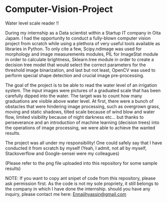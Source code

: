 # Computer-Vision-Project
Water level scale reader !!



During my internship as a Data scientist within a Startup IT company in Oita Japam. I had the opportunity to conduct a fully-blown computer vision project from scratch while using a plethora of very useful tools available as libraries in Python. To only cite a few, Scipy.ndimage was used for morphology and image measurements modules, PIL for ImageStat module in order to calculate brightness, Sklearn.tree module in order to create a decision tree model that would select the correct parameters for the threshold image binarization, and last but not least, OpenCV was used to perform special shape detection and crucial image pre-processing.


The goal of the project is to be able to read the water level of an irrigation system. The input images were pictures of a graduated scale that has been carefully dipped into the water. The target was to count how many graduations are visible above water level. At first, there were a bunch of obstacles that were hindering image processing, such as overgrown grass, moving and static shadows, tilted scale because of wind blow and water flow, limited visibility because of night darkness etc… but thanks to perseverance and an introduction of machine learning (decision trees) into the operations of image processing, we were able to achieve the wanted results.


The project was all under my responsibility! One could safely say that I have conducted it from scratch by myself (Yeah, I admit, not all by myself, Stackoverflow and Google-sensei were my colleagues)


(Please refer to the png file uploaded into this repository for some sample results)


NOTE: If you want to copy ant snipet of code from this repository, please ask permission first. As the code is not my sole propriety, it still belongs to the company in which I have done the internship.
should you have any inquiry, please contact me here: Ennajihyassin@gmail.com

